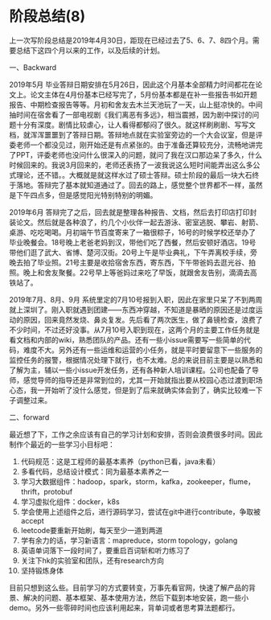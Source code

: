 # 阶段总结(8)


上一次写阶段总结是2019年4月30日，距现在已经过去了5、6、7、8四个月。需要总结下这四个月以来的工作，以及后续的计划。

一、Backward

2019年5月
毕业答辩日期安排在5月26日，因此这个月基本全部精力时间都花在论文上。论文主体在4月份基本已经写完了，5月份基本都是在补一些报告书如开题报告、中期检查报告等等。月初和舍友去木兰天池玩了一天，山上挺凉快的。中间抽时间在宿舍看了一部电视剧《我们离恶有多远》，相当震撼，因为剧中探讨的问题十分有深度。剧情比较虐心，让人看得都郁闷了很久。就这样刷刷剧、写写文档，就浑浑噩噩到了答辩日期。答辩地点就在实验室旁边的一个大会议室，但是评委老师一个都没见过，刚开始还是有点紧张的。由于准备还算较充分，流畅地讲完了PPT，评委老师也没问什么很深入的问题，就问了我在汉口那边呆了多久，什么时候回来的。我说3月回来的，老师还表扬了一波我说这么短时间能弄出这么多公式理论，还不错。。大概就是就这样水过了硕士答辩。硕士阶段的最后一块大石终于落地。答辩完了基本就知道通过了。回去的路上，感觉整个世界都不一样，虽然是下午四点多，但是感觉阳光特别特别的明媚。

2019年6月
答辩完了之后，回去就是整理各种报告、文档，然后去打印店打印封装论文。然后就是各种浪了，约几个小伙伴一起去游泳、密室逃脱、攀岩、射箭、桌游、吃吃喝喝。月初端午节百度寄来了一箱很粽子，16号的时候学校还举办了毕业晚餐会。18号晚上老爸老妈到汉，带他们吃了西餐，然后安顿好酒店。19号带他们逛了武大、省博、楚河汉街。20号上午是毕业典礼，下午弄离校手续，旁晚去拍了毕业照。21号主要是收拾宿舍东西，寄东西，下午带爸妈去逛光谷、拍照。晚上和舍友聚餐。22号早上等爸妈过来吃了早饭，就跟舍友告别，滴滴去高铁站了。

2019年7月、8月、9月
系统里定的7月10号报到入职，因此在家里只呆了不到两周就上深圳了。刚入职就遇到团建——东西冲穿越，不知道是暴晒的原因还是过度运动的原因，回来竟然发烧、鼻炎复发。先后看了两次医生，做了鼻镜检查，浪费了不少时间，不过还好没事。从7月10号入职到现在，这两个月的主要工作任务就是看文档和内部的wiki，熟悉团队的产品。还有一些小issue需要写一些简单的代码，难度不大。另外还有一些运维和运营的小任务，就是平时要留意下一些服务的监控任务的报警，根据情况处理下就行，也不太难。总的来说目前主要是以熟悉和了解为主，辅以一些小issue开发任务，还有各种新人培训课程。公司也配备了导师，感觉导师的指导还是非常到位的，尤其一开始就指出要从校园心态过渡到职场心态，我一开始听了没什么感觉，但是到了后来就确实体会到了，确实比较难一下子调整过来。

二、forward

最近想了下，工作之余应该有自己的学习计划和安排，否则会浪费很多时间。因此制作个最近的一些学习小目标吧：

 1. 代码规范：这是工程师的最基本素养（python已看，java未看）
 2. 多看代码，总结设计模式：同为最基本素养之一
 3. 学习大数据组件：hadoop，spark，storm，kafka，zookeeper，flume，thrift，protobuf
 4. 学习虚拟化组件：docker，k8s
 5. 学会使用上述组件之后，进行源码学习，尝试在git中进行contribute，争取被accept
 6. leetcode要重新开始刷，每天至少一道到两道
 7. 学有余力的话，学习新语言：mapreduce，storm topology，golang
 8. 英语单词落下一段时间了，要重启百词斩和听力练习了
 9. 关注下hk的实验室和团队，还有research方向
 10. 坚持锻炼身体
 
目前只想到这么些。目前学习的方式要转变，万事先看官网，快速了解产品的背景、解决的问题、基本框架、基本使用方法，然后下载到本地安装，跑一些小demo。另外一些零碎时间也应该利用起来，背单词或者思考算法题都行。

